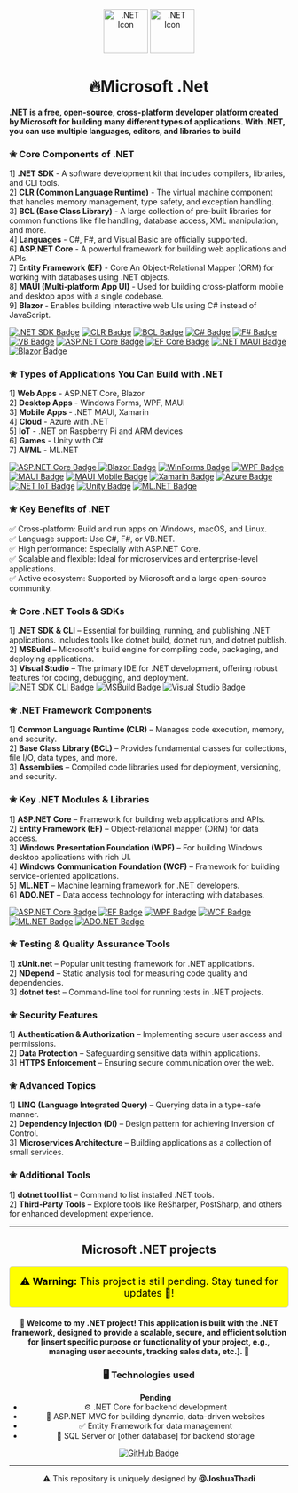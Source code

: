 
  <div align="center" class="header">
    <img src="https://cdn.pixabay.com/photo/2021/08/10/15/36/microsoft-6536268_1280.png" alt=".NET Icon" width=80px>
    <img src="https://github.com/JoshuaThadi/Yeho.Net/blob/main/net.png" alt=".NET Icon" width=80px>
    <h1>🔥Microsoft .Net</h1>
  </div> 
<h4>.NET is a free, open-source, cross-platform developer platform created by Microsoft for building many different types of applications. With .NET, you can use multiple languages, editors, and libraries to build</h4>

<h3>✬ Core Components of .NET</h3>

1] <b>.NET SDK </b>- A software development kit that includes compilers, libraries, and CLI tools.<br>
2] <b>CLR (Common Language Runtime)</b> -	The virtual machine component that handles memory management, type safety, and exception handling.<br>
3] <b>BCL (Base Class Library)</b> - A large collection of pre-built libraries for common functions like file handling, database access, XML manipulation, and more.<br>
4] <b>Languages</b> - C#, F#, and Visual Basic are officially supported.<br>
6] <b>ASP.NET Core</b> - A powerful framework for building web applications and APIs.<br>
7] <b>Entity Framework (EF)</b> - Core	An Object-Relational Mapper (ORM) for working with databases using .NET objects.<br>
8] <b>MAUI (Multi-platform App UI)</b>	- Used for building cross-platform mobile and desktop apps with a single codebase.<br>
9] <b>Blazor	</b> - Enables building interactive web UIs using C# instead of JavaScript.<br>

<!-- 1. .NET SDK -->
<a href="https://dotnet.microsoft.com/en-us/download" target="_blank">
  <img src="https://img.shields.io/badge/.NET%20SDK-Development%20Kit-B48EAD?style=for-the-badge&logo=dotnet&logoColor=white" alt=".NET SDK Badge"></a>

<!-- 2. CLR (Common Language Runtime) -->
<a href="https://learn.microsoft.com/en-us/dotnet/standard/clr" target="_blank">
  <img src="https://img.shields.io/badge/CLR-Virtual%20Machine-9D79A9?style=for-the-badge&logo=dotnet&logoColor=white" alt="CLR Badge"></a>

<!-- 3. BCL (Base Class Library) -->
<a href="https://learn.microsoft.com/en-us/dotnet/standard/class-library-overview" target="_blank">
  <img src="https://img.shields.io/badge/BCL-Base%20Class%20Library-8F71A8?style=for-the-badge&logo=dotnet&logoColor=white" alt="BCL Badge"></a>

<!-- 4. Languages -->
<a href="https://learn.microsoft.com/en-us/dotnet/csharp/" target="_blank">
  <img src="https://img.shields.io/badge/C%23-Language-B48EAD?style=for-the-badge&logo=csharp&logoColor=white" alt="C# Badge"></a>
<a href="https://learn.microsoft.com/en-us/dotnet/fsharp/" target="_blank">
  <img src="https://img.shields.io/badge/F%23-Language-9D79A9?style=for-the-badge&logo=fsharp&logoColor=white" alt="F# Badge"></a>
<a href="https://learn.microsoft.com/en-us/dotnet/visual-basic/" target="_blank">
  <img src="https://img.shields.io/badge/Visual%20Basic-Language-7E5C9B?style=for-the-badge&logo=visualbasic&logoColor=white" alt="VB Badge"></a>

<!-- 5. ASP.NET Core -->
<a href="https://learn.microsoft.com/en-us/aspnet/core/introduction-to-aspnet-core" target="_blank">
  <img src="https://img.shields.io/badge/ASP.NET%20Core-Web%20Framework-B48EAD?style=for-the-badge&logo=dotnet&logoColor=white" alt="ASP.NET Core Badge"></a>

<!-- 6. Entity Framework Core -->
<a href="https://learn.microsoft.com/en-us/ef/core/" target="_blank">
  <img src="https://img.shields.io/badge/EF%20Core-ORM%20Tool-9D79A9?style=for-the-badge&logo=ef&logoColor=white" alt="EF Core Badge"></a>

<!-- 7. .NET MAUI -->
<a href="https://learn.microsoft.com/en-us/dotnet/maui/" target="_blank">
  <img src="https://img.shields.io/badge/.NET%20MAUI-Cross%20Platform%20UI-8F71A8?style=for-the-badge&logo=dotnet&logoColor=white" alt=".NET MAUI Badge"></a>

<!-- 8. Blazor -->
<a href="https://learn.microsoft.com/en-us/aspnet/core/blazor" target="_blank">
  <img src="https://img.shields.io/badge/Blazor-Web%20UI%20with%20C%23-7E5C9B?style=for-the-badge&logo=blazor&logoColor=white" alt="Blazor Badge"></a>


    
<h3>✬ Types of Applications You Can Build with .NET</h3>
 
1] <b>Web Apps</b> -	ASP.NET Core, Blazor <br>
2] <b>Desktop Apps</b> - Windows Forms, WPF, MAUI <br>
3] <b>Mobile Apps</b>	- .NET MAUI, Xamarin <br>
4] <b>Cloud</b> -	Azure with .NET <br>
5] <b>IoT</b> -	.NET on Raspberry Pi and ARM devices <br>
6] <b>Games</b> -	Unity with C# <br>
7] <b>AI/ML</b> -	ML.NET <br>

<!-- 1. Web Apps -->
<a href="https://learn.microsoft.com/en-us/aspnet/core/" target="_blank">
  <img src="https://img.shields.io/badge/ASP.NET%20Core-Web%20Apps-5E81AC?style=for-the-badge&logo=dotnet&logoColor=white" alt="ASP.NET Core Badge">
</a>
<a href="https://learn.microsoft.com/en-us/aspnet/core/blazor" target="_blank">
  <img src="https://img.shields.io/badge/Blazor-Web%20UI-81A1C1?style=for-the-badge&logo=blazor&logoColor=white" alt="Blazor Badge"></a>

<!-- 2. Desktop Apps -->
<a href="https://learn.microsoft.com/en-us/dotnet/desktop/winforms/" target="_blank">
  <img src="https://img.shields.io/badge/Windows%20Forms-Desktop%20Apps-88C0D0?style=for-the-badge&logo=windows&logoColor=white" alt="WinForms Badge"></a>
<a href="https://learn.microsoft.com/en-us/dotnet/desktop/wpf/" target="_blank">
  <img src="https://img.shields.io/badge/WPF-Desktop%20UI-8FBCBB?style=for-the-badge&logo=microsoft&logoColor=white" alt="WPF Badge"></a>
<a href="https://learn.microsoft.com/en-us/dotnet/maui/" target="_blank">
  <img src="https://img.shields.io/badge/.NET%20MAUI-Cross%20Platform-5E81AC?style=for-the-badge&logo=dotnet&logoColor=white" alt="MAUI Badge"></a>

<!-- 3. Mobile Apps -->
<a href="https://learn.microsoft.com/en-us/dotnet/maui/" target="_blank">
  <img src="https://img.shields.io/badge/.NET%20MAUI-Mobile%20Apps-81A1C1?style=for-the-badge&logo=dotnet&logoColor=white" alt="MAUI Mobile Badge"></a>
<a href="https://dotnet.microsoft.com/en-us/apps/xamarin" target="_blank">
  <img src="https://img.shields.io/badge/Xamarin-Cross%20Platform-88C0D0?style=for-the-badge&logo=xamarin&logoColor=white" alt="Xamarin Badge"></a>

<!-- 4. Cloud -->
<a href="https://azure.microsoft.com/en-us/solutions/dotnet/" target="_blank">
  <img src="https://img.shields.io/badge/Azure-Cloud%20with%20.NET-8FBCBB?style=for-the-badge&logo=microsoftazure&logoColor=white" alt="Azure Badge"></a>

<!-- 5. IoT -->
<a href="https://devblogs.microsoft.com/dotnet/net-core-and-iot/" target="_blank">
  <img src="https://img.shields.io/badge/.NET%20IoT-Raspberry%20Pi%20%26%20ARM-5E81AC?style=for-the-badge&logo=raspberrypi&logoColor=white" alt=".NET IoT Badge"></a>

<!-- 6. Games -->
<a href="https://unity.com/" target="_blank">
  <img src="https://img.shields.io/badge/Unity-Game%20Development-81A1C1?style=for-the-badge&logo=unity&logoColor=white" alt="Unity Badge"></a>

<!-- 7. AI/ML -->
<a href="https://dotnet.microsoft.com/en-us/apps/machinelearning-ai/ml-dotnet" target="_blank">
  <img src="https://img.shields.io/badge/ML.NET-AI%20%26%20ML-88C0D0?style=for-the-badge&logo=ml-dotnet&logoColor=white" alt="ML.NET Badge"></a>

    
<h3>✬ Key Benefits of .NET</h3>
✅ Cross-platform: Build and run apps on Windows, macOS, and Linux.<br>
✅ Language support: Use C#, F#, or VB.NET.<br>
✅ High performance: Especially with ASP.NET Core.<br>
✅ Scalable and flexible: Ideal for microservices and enterprise-level applications.<br>
✅ Active ecosystem: Supported by Microsoft and a large open-source community.<br>
    
<h3>✬ Core .NET Tools & SDKs</h3>
1] <b>.NET SDK & CLI</b> – Essential for building, running, and publishing .NET applications. Includes tools like dotnet build, dotnet run, and dotnet publish. <br>
2] <b>MSBuild</b> – Microsoft's build engine for compiling code, packaging, and deploying applications. <br>
3] <b>Visual Studio</b> – The primary IDE for .NET development, offering robust features for coding, debugging, and deployment. <br>

<!-- 1. .NET SDK & CLI -->
<a href="https://learn.microsoft.com/en-us/dotnet/core/tools/" target="_blank">
  <img src="https://img.shields.io/badge/.NET%20SDK%20%26%20CLI-Development%20Tools-7B68EE?style=for-the-badge&logo=dotnet&logoColor=white" alt=".NET SDK CLI Badge"></a>

<!-- 2. MSBuild -->
<a href="https://learn.microsoft.com/en-us/visualstudio/msbuild/msbuild?view=vs-2022" target="_blank">
  <img src="https://img.shields.io/badge/MSBuild-Build%20Engine-5A4FCF?style=for-the-badge&logo=microsoft&logoColor=white" alt="MSBuild Badge"></a>

<!-- 3. Visual Studio -->
<a href="https://visualstudio.microsoft.com/" target="_blank">
  <img src="https://img.shields.io/badge/Visual%20Studio-IDE%20for%20.NET-6A5ACD?style=for-the-badge&logo=visualstudio&logoColor=white" alt="Visual Studio Badge"></a>


<h3>✬ .NET Framework Components</h3>

1] <b>Common Language Runtime (CLR)</b> – Manages code execution, memory, and security. <br>
2] <b>Base Class Library (BCL)</b> – Provides fundamental classes for collections, file I/O, data types, and more. <br>
3] <b>Assemblies</b> – Compiled code libraries used for deployment, versioning, and security. <br>

<h3>✬ Key .NET Modules & Libraries</h3>

1] <b>ASP.NET Core</b> – Framework for building web applications and APIs. <br>
2] <b>Entity Framework (EF)</b> – Object-relational mapper (ORM) for data access. <br>
3] <b>Windows Presentation Foundation (WPF)</b> – For building Windows desktop applications with rich UI. <br>
4] <b>Windows Communication Foundation (WCF)</b> – Framework for building service-oriented applications. <br>
5] <b>ML.NET</b> – Machine learning framework for .NET developers. <br>
6] <b>ADO.NET</b> – Data access technology for interacting with databases. <br>

<!-- 1. ASP.NET Core -->
<a href="https://learn.microsoft.com/en-us/aspnet/core/" target="_blank">
  <img src="https://img.shields.io/badge/ASP.NET%20Core-Web%20Framework-BF616A?style=for-the-badge&logo=dotnet&logoColor=white" alt="ASP.NET Core Badge"></a>

<!-- 2. Entity Framework (EF) -->
<a href="https://learn.microsoft.com/en-us/ef/core/" target="_blank">
  <img src="https://img.shields.io/badge/Entity%20Framework-ORM%20for%20.NET-D9777F?style=for-the-badge&logo=ef&logoColor=white" alt="EF Badge"></a>

<!-- 3. Windows Presentation Foundation (WPF) -->
<a href="https://learn.microsoft.com/en-us/dotnet/desktop/wpf/" target="_blank">
  <img src="https://img.shields.io/badge/WPF-Desktop%20UI-CF5D6D?style=for-the-badge&logo=windows&logoColor=white" alt="WPF Badge"></a>

<!-- 4. Windows Communication Foundation (WCF) -->
<a href="https://learn.microsoft.com/en-us/dotnet/framework/wcf/" target="_blank">
  <img src="https://img.shields.io/badge/WCF-Service%20Framework-BA4E5D?style=for-the-badge&logo=microsoft&logoColor=white" alt="WCF Badge"></a>

<!-- 5. ML.NET -->
<a href="https://dotnet.microsoft.com/en-us/apps/machinelearning-ai/ml-dotnet" target="_blank">
  <img src="https://img.shields.io/badge/ML.NET-Machine%20Learning-A84C5F?style=for-the-badge&logo=ml-dotnet&logoColor=white" alt="ML.NET Badge"></a>

<!-- 6. ADO.NET -->
<a href="https://learn.microsoft.com/en-us/dotnet/framework/data/adonet/" target="_blank">
  <img src="https://img.shields.io/badge/ADO.NET-Data%20Access-BF616A?style=for-the-badge&logo=databricks&logoColor=white" alt="ADO.NET Badge"></a>


<h3>✬ Testing & Quality Assurance Tools</h3>

1] <b>xUnit.net</b> – Popular unit testing framework for .NET applications. <br>
2] <b>NDepend</b> – Static analysis tool for measuring code quality and dependencies. <br>
3] <b>dotnet test</b> – Command-line tool for running tests in .NET projects. <br>

<h3>✬ Security Features</h3>

1] <b>Authentication & Authorization</b> – Implementing secure user access and permissions. <br>
2] <b>Data Protection</b> – Safeguarding sensitive data within applications. <br>
3] <b>HTTPS Enforcement</b> – Ensuring secure communication over the web. <br>

<h3>✬ Advanced Topics</h3>

1] <b>LINQ (Language Integrated Query)</b> – Querying data in a type-safe manner. <br>
2] <b>Dependency Injection (DI)</b> – Design pattern for achieving Inversion of Control. <br>
3] <b>Microservices Architecture</b> – Building applications as a collection of small services. <br>

<h3>✬ Additional Tools</h3>

1] <b>dotnet tool list</b> – Command to list installed .NET tools. <br>
2] <b>Third-Party Tools</b> – Explore tools like ReSharper, PostSharp, and others for enhanced development experience. <br>

    
    
    
    
---

<h2 align="center">Microsoft .NET projects</h2>
<div align="center">

  
<div align = "center" style="background-color: yellow; color: black; padding: 15px; text-align: center; font-size: 18px; border: 1px solid #ccc; border-radius: 5px;">
  <strong>⚠️ Warning:</strong> This project is still pending. Stay tuned for updates 👑!
</div>

  <h4><p>🤝 Welcome to my .NET project! This application is built with the .NET framework, designed to provide a scalable, secure, and efficient solution for [insert specific purpose or functionality of your project, e.g., managing user accounts, tracking sales data, etc.]. 🚀</p></h4>
    

  <h3>🖥️ Technologies used</h3>
  <ul>
<a align="center"><strong>Pending</strong></a>
    <li>⚙️ .NET Core for backend development</li>
    <li>📂 ASP.NET MVC for building dynamic, data-driven websites</li>
    <li>✅ Entity Framework for data management</li>
    <li>🔖 SQL Server or [other database] for backend storage</li>
  </ul>
  
</div>
<div align="center" class="badge">
   <a href="https://yehonet.netlify.app/" target="_blank">
     <img src="https://img.shields.io/badge/GitHub-Yeho.Net-%236E738D?style=for-the-badge&logo=github&logoColor=%237D6E99" alt="GitHub Badge">
   </a>


---

⚠️ This repository is uniquely designed by <strong>@JoshuaThadi</strong>


</div>

